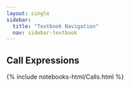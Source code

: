 ```yaml
---
layout: single
sidebar:
  title: "Textbook Navigation"
  nav: sidebar-textbook
---
```


Call Expressions
----------------

{% include notebooks-html/Calls.html %}

